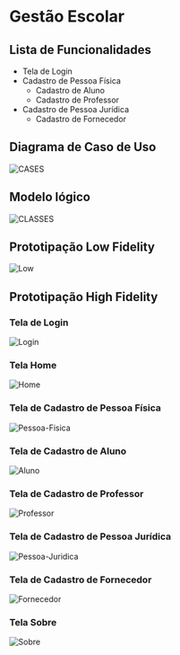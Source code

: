 # Gestão Escolar

## Lista de Funcionalidades
- Tela de Login
- Cadastro de Pessoa Física
  - Cadastro de Aluno
  - Cadastro de Professor
- Cadastro de Pessoa Jurídica
  - Cadastro de Fornecedor

## Diagrama de Caso de Uso
![CASES](https://github.com/Marcio-Arruda/PI-2023-2/assets/150199455/87d297c4-bc2a-4078-9422-d5e3dd3da07b)

## Modelo lógico
![CLASSES](https://github.com/Marcio-Arruda/PI-2023-2/assets/150199455/f0cd9d29-9674-4afd-a4ea-44d124259fe4)

## Prototipação Low Fidelity
![Low](https://github.com/Marcio-Arruda/PI-2023-2/assets/150199455/eecf70ae-d205-42ed-90ac-bcf7ce8e46e4)

## Prototipação High Fidelity

### Tela de Login
![Login](https://github.com/Marcio-Arruda/PI-2023-2/assets/150199455/3b8103cd-31df-4dba-b650-cb648ceaedaa)

### Tela Home
![Home](https://github.com/Marcio-Arruda/PI-2023-2/assets/150199455/2f26bc3a-e70a-4c9d-a164-89fb5e0e4c93)

### Tela de Cadastro de Pessoa Física
![Pessoa-Fisica](https://github.com/Marcio-Arruda/PI-2023-2/assets/150199455/3f06c08b-b144-4dea-a7d6-6a02a6f59303)

### Tela de Cadastro de Aluno
![Aluno](https://github.com/Marcio-Arruda/PI-2023-2/assets/150199455/fef41aea-79a5-4c74-a6cf-5d3fa1f5afc1)

### Tela de Cadastro de Professor
![Professor](https://github.com/Marcio-Arruda/PI-2023-2/assets/150199455/1b6d95dc-cca9-4d06-9748-6e6bfcdbe4b6)

### Tela de Cadastro de Pessoa Jurídica
![Pessoa-Juridica](https://github.com/Marcio-Arruda/PI-2023-2/assets/150199455/4f78bcd4-a65e-460c-aa6b-a0f2935bd892)

### Tela de Cadastro de Fornecedor
![Fornecedor](https://github.com/Marcio-Arruda/PI-2023-2/assets/150199455/9109db13-7f0f-4085-a0dd-5b3d79ca8431)

### Tela Sobre
![Sobre](https://github.com/Marcio-Arruda/PI-2023-2/assets/150199455/8c1e000a-aa16-4e6b-8128-2bf0ab442b75)
